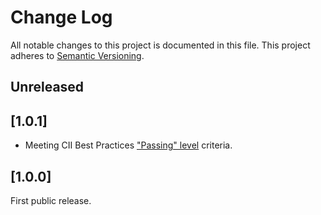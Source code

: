 # Change Log

All notable changes to this project is documented in this file.
This project adheres to [Semantic Versioning](http://semver.org/).

## Unreleased

## [1.0.1]

- Meeting CII Best Practices ["Passing" level](https://github.com/coreinfrastructure/best-practices-badge/blob/master/doc/criteria.md) criteria.

## [1.0.0]

First public release.
